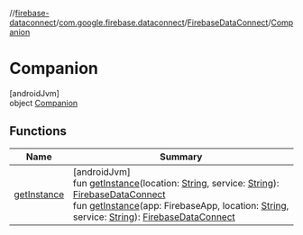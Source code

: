 //[firebase-dataconnect](../../../../index.md)/[com.google.firebase.dataconnect](../../index.md)/[FirebaseDataConnect](../index.md)/[Companion](index.md)

# Companion

[androidJvm]\
object [Companion](index.md)

## Functions

| Name | Summary |
|---|---|
| [getInstance](get-instance.md) | [androidJvm]<br>fun [getInstance](get-instance.md)(location: [String](https://kotlinlang.org/api/latest/jvm/stdlib/kotlin/-string/index.html), service: [String](https://kotlinlang.org/api/latest/jvm/stdlib/kotlin/-string/index.html)): [FirebaseDataConnect](../index.md)<br>fun [getInstance](get-instance.md)(app: FirebaseApp, location: [String](https://kotlinlang.org/api/latest/jvm/stdlib/kotlin/-string/index.html), service: [String](https://kotlinlang.org/api/latest/jvm/stdlib/kotlin/-string/index.html)): [FirebaseDataConnect](../index.md) |
